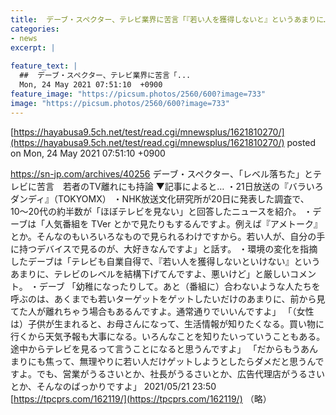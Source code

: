 ```yaml
---
title:  デーブ・スペクター、テレビ業界に苦言「『若い人を獲得しないと』というあまりに…」　ネット「捏造や偏向が当たり前の報道番組…  
categories:
- news
excerpt: |
  
feature_text: |
  ##  デーブ・スペクター、テレビ業界に苦言「...
  Mon, 24 May 2021 07:51:10  +0900
feature_image: "https://picsum.photos/2560/600?image=733"
image: "https://picsum.photos/2560/600?image=733"
---
```


[https://hayabusa9.5ch.net/test/read.cgi/mnewsplus/1621810270/](https://hayabusa9.5ch.net/test/read.cgi/mnewsplus/1621810270/)
posted on Mon, 24 May 2021 07:51:10  +0900

<!--more-->

https://sn-jp.com/archives/40256 デーブ・スペクター、「レベル落ちた」とテレビに苦言　若者のTV離れにも持論 ▼記事によると… ・21日放送の『バラいろダンディ』（TOKYOMX） ・NHK放送文化研究所が20日に発表した調査で、10〜20代の約半数が「ほぼテレビを見ない」と回答したニュースを紹介。 ・デーブは「人気番組を TVer とかで見たりもするんですよ。例えば『アメトーク』とか。そんなのもいろいろなもので見られるわけですから。若い人が、自分の手に持つデバイスで見るのが、大好きなんですよ」と話す。 ・環境の変化を指摘したデーブは「テレビも自業自得で、『若い人を獲得しないといけない』というあまりに、テレビのレベルを結構下げてんですよ、悪いけど」と厳しいコメント。 ・デーブ 「幼稚になったりして。あと（番組に）合わないような人たちを呼ぶのは、あくまでも若いターゲットをゲットしたいだけのあまりに、前から見てた人が離れちゃう場合もあるんですよ。通常通りでいいんですよ」 「（女性は）子供が生まれると、お母さんになって、生活情報が知りたくなる。買い物に行くから天気予報も大事になる。いろんなことを知りたいっていうこともある。途中からテレビを見るって言うことになると思うんですよ」 「だからもうあんまりにも焦って、無理やりに若い人だけゲットしようとしたらダメだと思うんですよ。でも、営業がうるさいとか、社長がうるさいとか、広告代理店がうるさいとか、そんなのばっかりですよ」 2021/05/21 23:50 [https://tpcprs.com/162119/](https://tpcprs.com/162119/) （略）
